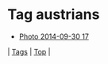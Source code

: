 <!--
title: Tag austrians
date: 2020-06-28T14:57:48.913Z
tags:
-->
# Tag austrians

 * [Photo 2014-09-30 17](98817635237.md)

| [Tags](tags.md) | [Top](index.md) |
